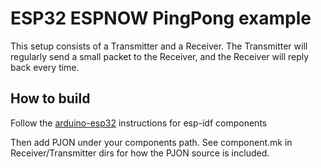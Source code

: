 # ESP32 ESPNOW PingPong example

This setup consists of a Transmitter and a Receiver. The Transmitter will regularly send a small packet to the Receiver, and the Receiver will reply back every time.

## How to build

Follow the [arduino-esp32](https://github.com/espressif/arduino-esp32/blob/master/docs/esp-idf_component.md)
instructions for esp-idf components

Then add PJON under your components path. See component.mk in Receiver/Transmitter dirs for how the PJON source is
included.
